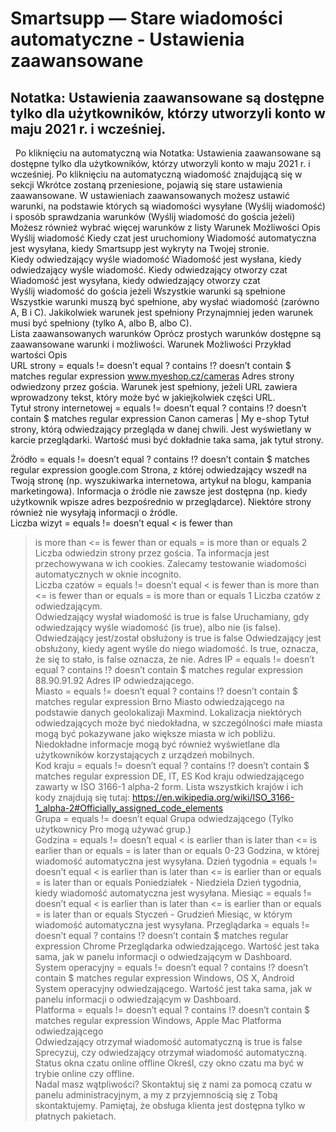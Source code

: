 # Smartsupp — Stare wiadomości automatyczne - Ustawienia zaawansowane
## Notatka: Ustawienia zaawansowane są dostępne tylko dla użytkowników, którzy utworzyli konto w maju 2021 r. i wcześniej.
  Po kliknięciu na automatyczną wia
Notatka: Ustawienia zaawansowane są dostępne tylko dla użytkowników, którzy utworzyli konto w maju 2021 r. i wcześniej.
Po kliknięciu na automatyczną wiadomość znajdującą się w sekcji Wkrótce zostaną przeniesione, pojawią się stare ustawienia zaawansowane.
W ustawieniach zaawansowanych możesz ustawić warunki, na podstawie których są wiadomości wysyłane (Wyślij wiadomość) i sposób sprawdzania warunków (Wyślij wiadomość do gościa jeżeli) Możesz również wybrać więcej warunków z listy
Warunek	Możliwości	Opis	
Wyślij wiadomość	Kiedy czat jest uruchomiony	Wiadomość automatyczna jest wysyłana, kiedy Smartsupp jest wykryty na Twojej stronie.	
	Kiedy odwiedzający wyśle wiadomość	Wiadomość jest wysłana, kiedy odwiedzający wyśle wiadomość.	
	Kiedy odwiedzający otworzy czat	Wiadomość jest wysyłana, kiedy odwiedzający otworzy czat	
Wyślij wiadomość do gościa jeżeli	Wszystkie warunki są spełnione	Wszystkie warunki muszą być spełnione, aby wysłać wiadomość (zarówno A, B i C).	
	Jakikolwiek warunek jest spełniony	Przynajmniej jeden warunek musi być spełniony (tylko A, albo B, albo C).	
Lista zaawansowanych warunków
Oprócz prostych warunków dostępne są zaawansowane warunki i możliwości.
Warunek	Możliwości	Przykład wartości	Opis	
URL strony	= equals 
!= doesn’t equal
? contains
!? doesn’t contain
$ matches regular expression
	www.myeshop.cz/cameras	Adres strony odwiedzony przez gościa. Warunek jest spełniony, jeżeli URL zawiera wprowadzony tekst, który może być w jakiejkolwiek części URL.	
Tytuł strony internetowej	= equals 
!= doesn’t equal
? contains
!? doesn’t contain
$ matches regular expression
	Canon cameras | My e-shop	Tytuł strony, którą odwiedzający przegląda w danej chwili. 
Jest wyświetlany w karcie przeglądarki. Wartość musi być dokładnie taka sama, jak tytuł strony.
	
Źródło	= equals 
!= doesn’t equal
? contains
!? doesn’t contain
$ matches regular expression
	google.com	Strona, z której odwiedzający wszedł na Twoją stronę (np. wyszukiwarka internetowa, artykuł na blogu, kampania marketingowa). Informacja o źródle nie zawsze jest dostępna (np. kiedy użytkownik wpisze adres bezpośrednio w przeglądarce). Niektóre strony również nie wysyłają informacji o źródle.	
Liczba wizyt	= equals 
!= doesn’t equal
< is fewer than
> is more than
<= is fewer than or equals
>= is more than or equals
	2	Liczba odwiedzin strony przez gościa. Ta informacja jest przechowywana w ich cookies. Zalecamy testowanie wiadomości automatycznych w oknie incognito.	
Liczba czatów	= equals 
!= doesn’t equal
< is fewer than
> is more than
<= is fewer than or equals
>= is more than or equals
	1	Liczba czatów z odwiedzającym.	
Odwiedzający wysłał wiadomość	is true 
is false
		Uruchamiany, gdy odwiedzający wyśle wiadomość (is true), albo nie (is false).	
Odwiedzający jest/został obsłużony	is true 
is false
		Odwiedzający jest obsłużony, kiedy agent wyśle do niego wiadomość. Is true, oznacza, że się to stało, is false oznacza, że nie.	
Adres IP	= equals 
!= doesn’t equal
? contains
!? doesn’t contain
$ matches regular expression
	88.90.91.92	Adres IP odwiedzającego.	
Miasto	= equals 
!= doesn’t equal
? contains
!? doesn’t contain
$ matches regular expression
	Brno	Miasto odwiedzającego na podstawie danych geolokalizaji Maxmind. Lokalizacja niektórych odwiedzających może być niedokładna, w szczególności małe miasta mogą być pokazywane jako większe miasta w ich pobliżu. Niedokładne informacje mogą być również wyświetlane dla użytkowników korzystających z urządzeń mobilnych.	
Kod kraju	= equals 
!= doesn’t equal
? contains
!? doesn’t contain
$ matches regular expression
	DE, IT, ES	Kod kraju odwiedzającego zawarty w ISO 3166-1 alpha-2 form. Lista wszystkich krajów i ich kody znajdują się tutaj: https://en.wikipedia.org/wiki/ISO_3166-1_alpha-2#Officially_assigned_code_elements 	
Grupa	= equals 
!= doesn’t equal
		Grupa odwiedzającego (Tylko użytkownicy Pro mogą używać grup.)	
Godzina	= equals 
!= doesn’t equal
< is earlier than
> is later than
<= is earlier than or equals
>= is later than or equals
	0-23	Godzina, w której wiadomość automatyczna jest wysyłana.	
Dzień tygodnia	= equals 
!= doesn’t equal
< is earlier than
> is later than
<= is earlier than or equals
>= is later than or equals
	Poniedziałek - Niedziela	Dzień tygodnia, kiedy wiadomość automatyczna jest wysyłana.	
Miesiąc	= equals 
!= doesn’t equal
< is earlier than
> is later than
<= is earlier than or equals
>= is later than or equals
	Styczeń - Grudzień	Miesiąc, w którym wiadomość automatyczna jest wysyłana.	
Przeglądarka	= equals 
!= doesn’t equal
? contains
!? doesn’t contain
$ matches regular expression
	Chrome	Przeglądarka odwiedzającego. Wartość jest taka sama, jak w panelu informacji o odwiedzającym w Dashboard.	
System operacyjny	= equals 
!= doesn’t equal
? contains
!? doesn’t contain
$ matches regular expression
	Windows, OS X, Android	System operacyjny odwiedzającego. Wartość jest taka sama, jak w panelu informacji o odwiedzającym w Dashboard.	
Platforma	= equals 
!= doesn’t equal
? contains
!? doesn’t contain
$ matches regular expression
	Windows, Apple Mac	Platforma odwiedzającego	
Odwiedzający otrzymał wiadomość automatyczną	is true 
is false
		Sprecyzuj, czy odwiedzający otrzymał wiadomość automatyczną.	
Status okna czatu	online 
offline
		Określ, czy okno czatu ma być w trybie online czy offline.	
Nadal masz wątpliwości? Skontaktuj się z nami za pomocą czatu w panelu administracyjnym, a my z przyjemnością się z Tobą skontaktujemy. Pamiętaj, że obsługa klienta jest dostępna tylko w płatnych pakietach.

